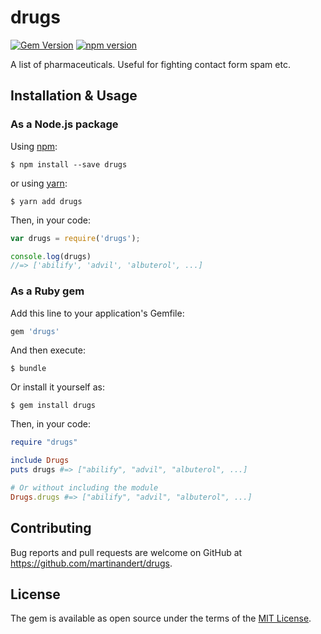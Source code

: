 # drugs

[![Gem Version](https://badge.fury.io/rb/drugs.svg)](https://rubygems.org/gems/drugs)
[![npm version](https://badge.fury.io/js/drugs.svg)](https://www.npmjs.com/package/drugs)

A list of pharmaceuticals. Useful for fighting contact form spam etc.


## Installation & Usage

### As a Node.js package

Using [npm](https://www.npmjs.com/):

```
$ npm install --save drugs
```

or using [yarn](https://yarnpkg.com/):

```
$ yarn add drugs
```

Then, in your code:

```js
var drugs = require('drugs');

console.log(drugs)
//=> ['abilify', 'advil', 'albuterol', ...]
```

### As a Ruby gem

Add this line to your application's Gemfile:

```ruby
gem 'drugs'
```

And then execute:

    $ bundle

Or install it yourself as:

    $ gem install drugs

Then, in your code:

```ruby
require "drugs"

include Drugs
puts drugs #=> ["abilify", "advil", "albuterol", ...]

# Or without including the module
Drugs.drugs #=> ["abilify", "advil", "albuterol", ...]
```


## Contributing

Bug reports and pull requests are welcome on GitHub at https://github.com/martinandert/drugs.


## License

The gem is available as open source under the terms of the [MIT License](http://opensource.org/licenses/MIT).


